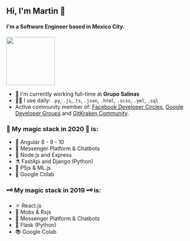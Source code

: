 


## Hi, I'm Martin 🦄
#### I'm a Software Engineer based in Mexico City.

<div>
  <img src="http://www.nyan.cat/cats/original.gif" height="128">
</div>

- 🏢 I'm currently working full-time at **Grupo Salinas**
- 🧙‍♂️ I use daily: `.py`, `.js`,`.ts`, `.json`, `.html`, `.scss`, `.yml`, `.sql`
- Active community member of: [Facebook Developer Circles](https://www.facebook.com/groups/DevCCiudaddeMexico/), [Google Developer Groups](https://www.youtube.com/watch?v=r2yMb-v0wek) and [GitKraken Community](https://events.darry.codes/github?fbclid=IwAR1NKd93OCXOpucE5Ay9fENf3iOA_Ynep5XAChMj5VKOQB-CiY93P3NDYlo).

### 🔮 My magic stack in 2020 🔮 is:

- 🍄  Angular 8 - 9 - 10
- 🧿  Messenger Platform & Chatbots
- 📯  Node.js and Express
- ⚗️   FastApi and Django (Python)
- 🏮  P5js & ML.js
- 🧶  Google Colab


### 🗝 My magic stack in 2019 🗝 is:

- ⚛︎  React.js 
- 🎍 Mobx & Rxjs
- 🤖  Messenger Platform & Chatbots
- 🐍  Flask (Python)
- 📚  Google Colab
